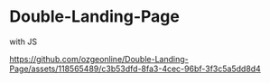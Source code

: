 # Double-Landing-Page
 with JS


https://github.com/ozgeonline/Double-Landing-Page/assets/118565489/c3b53dfd-8fa3-4cec-96bf-3f3c5a5dd8d4

